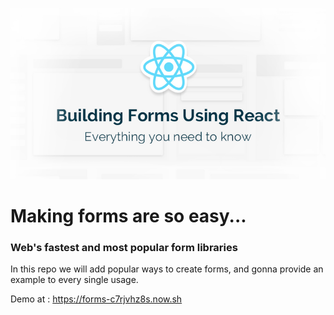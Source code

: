 <p align="center">
    <img src="./logo.png" alt="react-form popular ways" />
</p>

<h1>Making forms are so easy...</h1>
<h3>Web's fastest and most popular form libraries</h3>



In this repo we will add popular ways to create forms, and gonna provide an example to every single usage.

Demo at : https://forms-c7rjvhz8s.now.sh
